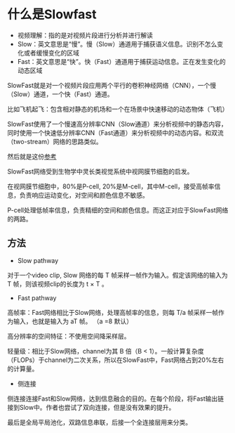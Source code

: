 # 什么是Slowfast
- 视频理解：指的是对视频片段进行分析并进行解读
- Slow：英文意思是“慢”。慢（Slow）通道用于捕获语义信息。识别不怎么变化或者缓慢变化的区域
- Fast：英文意思是“快”。快（Fast）通道用于捕获运动信息。正在发生变化的动态区域

SlowFast就是对一个视频片段应用两个平行的卷积神经网络（CNN），一个慢（Slow）通道，一个快（Fast）通道。

比如飞机起飞：包含相对静态的机场和一个在场景中快速移动的动态物体（飞机）

SlowFast使用了一个慢速高分辨率CNN（Slow通道）来分析视频中的静态内容，同时使用一个快速低分辨率CNN（Fast通道）来分析视频中的动态内容。和双流（two-stream）网络的思路类似。

然后就是这份[参考](https://zhuanlan.zhihu.com/p/53199842)

SlowFast网络受到生物学中灵长类视觉系统中视网膜节细胞的启发。

在视网膜节细胞中，80%是P-cell, 20%是M-cell，其中M-cell，接受高帧率信息，负责响应运动变化，对空间和颜色信息不敏感。

P-cell处理低帧率信息，负责精细的空间和颜色信息。而这正对应于SlowFast网络的两路。

## 方法
- Slow pathway

对于一个video clip, Slow 网络的每 T 帧采样一帧作为输入。假定该网络的输入为 T 帧，则该视频clip的长度为 t × T 。

- Fast pathway

高帧率：Fast网络相比于Slow网络，处理高帧率的信息，则每 T/a 帧采样一帧作为输入，也就是输入为 aT 帧。 （a =8 默认）

高分辨率的空间特征：不使用空间降采样层。

轻量级：相比于Slow网络，channel为其 B 倍（B < 1）。一般计算复杂度（FLOPs）于channel为二次关系，所以在SlowFast中，Fast网络占到20%左右的计算量。

- 侧连接

侧连接连接Fast和Slow网络，达到信息融合的目的。在每个阶段，将Fast输出链接到Slow中。作者也尝试了双向连接，但是没有效果的提升。

最后是全局平局池化，双路信息串联，后接一个全连接层用来分类。

